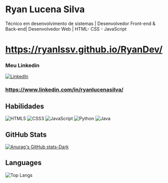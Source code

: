 # Ryan Lucena Silva

Técnico em desenvolvimento de sistemas | Desenvolvedor Front-end & Back-end| Desenvolvedor Web | HTML- CSS - JavaScript

# https://ryanlssv.github.io/RyanDev/
 

### Meu Linkedin

[![LinkedIn](https://img.shields.io/badge/LinkedIn-0077B5?style=for-the-badge&logo=linkedin&logoColor=white)](https://www.linkedin.com/in/ryanlucenasilva/)
### https://www.linkedin.com/in/ryanlucenasilva/

## Habilidades

![HTML5](https://img.shields.io/badge/HTML5-E34F26?style=for-the-badge&logo=html5&logoColor=white)
![CSS3](https://img.shields.io/badge/CSS3-000?style=for-the-badge&logo=css3&logoColor=E94D5F)
![JavaScript](https://img.shields.io/badge/JavaScript-F7DF1E?style=for-the-badge&logo=javascript&logoColor=black)
![Python](https://img.shields.io/badge/python-3670A0?style=for-the-badge&logo=python&logoColor=ffdd54)
![Java](https://img.shields.io/badge/java-%23ED8B00.svg?style=for-the-badge&logo=openjdk&logoColor=white)

## GitHub Stats

[![Anurag's GitHub stats-Dark](https://github-readme-stats.vercel.app/api?username=Ryanlssv&bg_color=000&icon_color=fcfcfc&show_icons=true&theme=dark#gh-dark-mode-only)](https://github.com/Ryanlssv/github-readme-stats#gh-dark-mode-only)


## Languages

![Top Langs](https://github-readme-stats.vercel.app/api/top-langs/?username=Ryanlssv&hide_progress=true&bg_color=000&&show_icons=true&icon_color=fcfcfc&text_color=FFF&theme=dark#gh-dark-mode-only)
